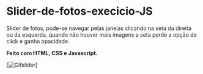 # Slider-de-fotos-execicio-JS

<p>Slider de fotos, pode-se navegar pelas janelas clicando na seta da direita ou da esquerda, quando não houver mais imagens a seta perde a opção de click e ganha opacidade.</p>

<p><strong>Feito com HTML, CSS e Javascript.</strong></p>

[<img src="slider-de-fotos.gif" alt="Gifslider">]
